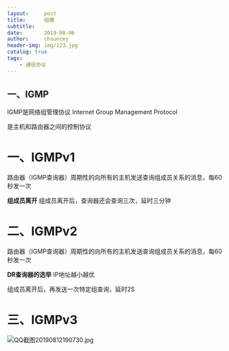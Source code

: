 ```yaml
---
layout:     post
title:      组播
subtitle:   
date:       2019-08-06
author:     chauncey
header-img: img/123.jpg
catalog: true
tags:
    - 通信协议
---
```


>> 

## 一、IGMP

IGMP是网络组管理协议  Internet Group Management Protocol  

是主机和路由器之间的控制协议

# 一、IGMPv1

路由器（IGMP查询器）周期性的向所有的主机发送查询组成员关系的消息，每60秒发一次

**组成员离开**   组成员离开后，查询器还会查询三次，延时三分钟

# 二、IGMPv2

路由器（IGMP查询器）周期性的向所有的主机发送查询组成员关系的消息，每60秒发一次

**DR查询器的选举**  IP地址越小越优

组成员离开后，再发送一次特定组查询，延时2S

# 三、IGMPv3

![QQ截图20190812190730.jpg](https://i.loli.net/2019/08/12/fS1Gq3uDWHzyisK.jpg)






